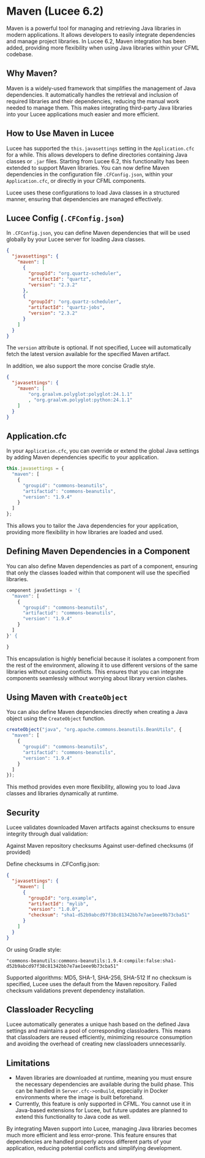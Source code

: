 
<!--
{
  "title": "Using Maven directly via CFML",
  "id": "maven",
  "categories": [
    "java"
  ],
  "description": "How to use Maven in Lucee",
  "keywords": [
    "Maven",
    "Java",
    "OSGi"
  ],
  "related":[
    "function-createobject",
    "tag-import"
  ]
}
-->

# Maven (Lucee 6.2)

Maven is a powerful tool for managing and retrieving Java libraries in modern applications. 
It allows developers to easily integrate dependencies and manage project libraries. In Lucee 6.2, Maven integration has been added, providing more flexibility when using Java libraries within your CFML codebase.

## Why Maven?

Maven is a widely-used framework that simplifies the management of Java dependencies. 
It automatically handles the retrieval and inclusion of required libraries and their dependencies, reducing the manual work needed to manage them. 
This makes integrating third-party Java libraries into your Lucee applications much easier and more efficient.

## How to Use Maven in Lucee

Lucee has supported the `this.javasettings` setting in the `Application.cfc` for a while. 
This allows developers to define directories containing Java classes or `.jar` files. Starting from Lucee 6.2, this functionality has been extended to support Maven libraries. 
You can now define Maven dependencies in the configuration file `.CFConfig.json`, within your `Application.cfc`, or directly in your CFML components.

Lucee uses these configurations to load Java classes in a structured manner, ensuring that dependencies are managed effectively.

## Lucee Config (`.CFConfig.json`)

In `.CFConfig.json`, you can define Maven dependencies that will be used globally by your Lucee server for loading Java classes.

```json
{
  "javasettings": {
    "maven": [
      {
        "groupId": "org.quartz-scheduler",
        "artifactId": "quartz",
        "version": "2.3.2"
      },
      {
        "groupId": "org.quartz-scheduler",
        "artifactId": "quartz-jobs",
        "version": "2.3.2"
      }
    ]
  }
}
```

The `version` attribute is optional. If not specified, Lucee will automatically fetch the latest version available for the specified Maven artifact.

In addition, we also support the more concise Gradle style.

```json
{
  "javasettings": {
    "maven": [
        "org.graalvm.polyglot:polyglot:24.1.1"
        , "org.graalvm.polyglot:python:24.1.1"
    ]
  }
}
```

## Application.cfc

In your `Application.cfc`, you can override or extend the global Java settings by adding Maven dependencies specific to your application.

```javascript
this.javasettings = {
  "maven": [
    {
      "groupid": "commons-beanutils",
      "artifactid": "commons-beanutils",
      "version": "1.9.4"
    }
  ]
};
```

This allows you to tailor the Java dependencies for your application, providing more flexibility in how libraries are loaded and used.

## Defining Maven Dependencies in a Component

You can also define Maven dependencies as part of a component, ensuring that only the classes loaded within that component will use the specified libraries.

```javascript
component javaSettings = '{
  "maven": [
    {
      "groupid": "commons-beanutils",
      "artifactid": "commons-beanutils",
      "version": "1.9.4"
    }
  ]
}' {

}
```

This encapsulation is highly beneficial because it isolates a component from the rest of the environment, allowing it to use different versions of the same libraries without causing conflicts. This ensures that you can integrate components seamlessly without worrying about library version clashes.

## Using Maven with `CreateObject`

You can also define Maven dependencies directly when creating a Java object using the `CreateObject` function.

```javascript
createObject("java", "org.apache.commons.beanutils.BeanUtils", {
  "maven": [
    {
      "groupid": "commons-beanutils",
      "artifactid": "commons-beanutils",
      "version": "1.9.4"
    }
  ]
});
```

This method provides even more flexibility, allowing you to load Java classes and libraries dynamically at runtime.

## Security
Lucee validates downloaded Maven artifacts against checksums to ensure integrity through dual validation:

Against Maven repository checksums
Against user-defined checksums (if provided)

Define checksums in .CFConfig.json:

```json
{
  "javasettings": {
    "maven": [
      {
        "groupId": "org.example",
        "artifactId": "mylib",
        "version": "1.0.0",
        "checksum": "sha1-d52b9abcd97f38c81342bb7e7ae1eee9b73cba51"
      }
    ]
  }
}
```

Or using Gradle style:
```
"commons-beanutils:commons-beanutils:1.9.4:compile:false:sha1-d52b9abcd97f38c81342bb7e7ae1eee9b73cba51"
```

Supported algorithms: MD5, SHA-1, SHA-256, SHA-512
If no checksum is specified, Lucee uses the default from the Maven repository. Failed checksum validations prevent dependency installation.

## Classloader Recycling

Lucee automatically generates a unique hash based on the defined Java settings and maintains a pool of corresponding classloaders. This means that classloaders are reused efficiently, minimizing resource consumption and avoiding the overhead of creating new classloaders unnecessarily.

## Limitations

- Maven libraries are downloaded at runtime, meaning you must ensure the necessary dependencies are available during the build phase. This can be handled in `Server.cfc->onBuild`, especially in Docker environments where the image is built beforehand.
- Currently, this feature is only supported in CFML. You cannot use it in Java-based extensions for Lucee, but future updates are planned to extend this functionality to Java code as well.

By integrating Maven support into Lucee, managing Java libraries becomes much more efficient and less error-prone. This feature ensures that dependencies are handled properly across different parts of your application, reducing potential conflicts and simplifying development.

